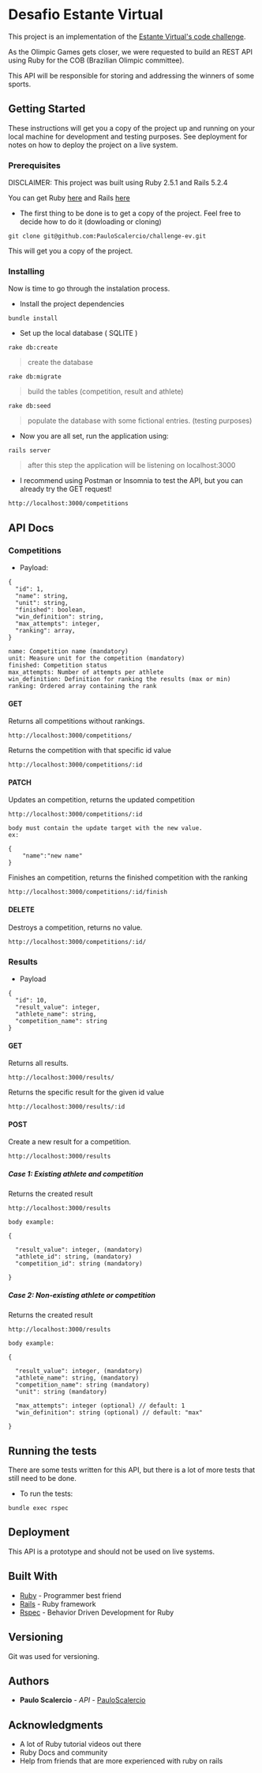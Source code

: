 # Desafio Estante Virtual

This project is an implementation of the [Estante Virtual's code challenge](https://github.com/estantevirtual/vagas/blob/master/desafios/backend.md).

As the Olimpic Games gets closer, we were requested to build an REST API using Ruby for the COB (Brazilian Olimpic committee).

This API will be responsible for storing and addressing the winners of some sports.

## Getting Started

These instructions will get you a copy of the project up and running on your local machine for development and testing purposes. See deployment for notes on how to deploy the project on a live system.



### Prerequisites


DISCLAIMER: This project was built using Ruby 2.5.1 and Rails 5.2.4

You can get Ruby [here](https://www.ruby-lang.org/pt/documentation/installation/) and Rails [here](http://installrails.com/)

- The first thing to be done is to get a copy of the project. Feel free to decide how to do it (dowloading or cloning)

```
git clone git@github.com:PauloScalercio/challenge-ev.git
```

This will get you a copy of the project.



### Installing

Now is time to go through the instalation process.

- Install the project dependencies

```
bundle install
```

- Set up the local database ( SQLITE )

```
rake db:create 
```
> create the database



```
rake db:migrate 

```
> build the tables (competition, result and athlete)



```
rake db:seed

```
> populate the database with some fictional entries. (testing purposes)



- Now you are all set, run the application using:

```
rails server
```
> after this step the application will be listening on localhost:3000

- I recommend using Postman or Insomnia to test the API, but you can already try the GET request! 

```
http://localhost:3000/competitions
```

## API Docs

### Competitions

- Payload:

```
{
  "id": 1,
  "name": string,
  "unit": string,
  "finished": boolean,
  "win_definition": string,
  "max_attempts": integer,
  "ranking": array,
}
```

```
name: Competition name (mandatory)
unit: Measure unit for the competition (mandatory)
finished: Competition status
max_attempts: Number of attempts per athlete 
win_definition: Definition for ranking the results (max or min)
ranking: Ordered array containing the rank
```

#### GET

Returns all competitions without rankings.
```
http://localhost:3000/competitions/
```

Returns the competition with that specific id value
```
http://localhost:3000/competitions/:id
```

#### PATCH

Updates an competition, returns the updated competition

```
http://localhost:3000/competitions/:id

body must contain the update target with the new value.
ex:

{
    "name":"new name"
}
```

Finishes an competition, returns the finished competition with the ranking

```
http://localhost:3000/competitions/:id/finish
```

#### DELETE

Destroys a competition, returns no value.
```
http://localhost:3000/competitions/:id/
```

### Results

- Payload
```
{
  "id": 10,
  "result_value": integer,
  "athlete_name": string,
  "competition_name": string
}
```

#### GET

Returns all results.
```
http://localhost:3000/results/
```

Returns the specific result for the given id value
```
http://localhost:3000/results/:id
```

#### POST


Create a new result for a competition.
```
http://localhost:3000/results
```

##### Case 1: Existing athlete and competition

Returns the created result
```
http://localhost:3000/results

body example:

{

  "result_value": integer, (mandatory)
  "athlete_id": string, (mandatory)
  "competition_id": string (mandatory)

}
```

##### Case 2: Non-existing athlete or competition

Returns the created result
```
http://localhost:3000/results

body example:

{

  "result_value": integer, (mandatory)
  "athlete_name": string, (mandatory)
  "competition_name": string (mandatory)
  "unit": string (mandatory)

  "max_attempts": integer (optional) // default: 1
  "win_definition": string (optional) // default: "max"

}
```


## Running the tests

There are some tests written for this API, but there is a lot of more tests that still need to be done.

- To run the tests:

```
bundle exec rspec
```

## Deployment

This API is a prototype and should not be used on live systems.

## Built With

* [Ruby](https://www.ruby-lang.org/pt/documentation/installation/) - Programmer best friend
* [Rails](https://rubyonrails.org/) - Ruby framework
* [Rspec](https://rspec.info/) - Behavior Driven Development for Ruby


## Versioning

Git was used for versioning.

## Authors

* **Paulo Scalercio** - *API* - [PauloScalercio](https://github.com/PauloScalercio)

## Acknowledgments

* A lot of Ruby tutorial videos out there
* Ruby Docs and community
* Help from friends that are more experienced with ruby on rails

